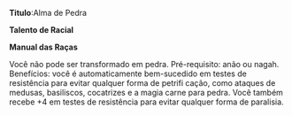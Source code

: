 **Titulo**:Alma de Pedra

**Talento de Racial**

**Manual das Raças**

 Você não pode ser transformado em pedra. Pré-requisito: anão ou nagah. Benefícios: você é automaticamente bem-sucedido em testes de resistência para evitar qualquer forma de petrifi cação, como ataques de medusas, basiliscos, cocatrizes e a magia carne para pedra. Você também recebe +4 em testes de resistência para evitar qualquer forma de paralisia.